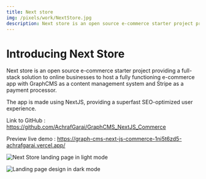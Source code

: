 ```yaml
---
title: Next store
img: /pixels/work/NextStore.jpg
description: Next store is an open source e-commerce starter project providing a full-stack solution to online businesses to host a fully functioning e-commerce app with GraphCMS as a content management system and Stripe as a payment processor. 
---
```


# Introducing Next Store

Next store is an open source e-commerce starter project providing a full-stack
solution to online businesses to host a fully functioning e-commerce app with
GraphCMS as a content management system and Stripe as a payment processor.

The app is made using NextJS, providing a superfast SEO-optimized user
experience.

Link to GitHub : https://github.com/AchrafGarai/GraphCMS_NextJS_Commerce

Preview live demo :
https://graph-cms-next-js-commerce-1ni5t6zd5-achrafgarai.vercel.app/

![Next Store landing page in light mode](https://i.imgur.com/9EMqwY3.png)

![Landing page design in dark mode](https://i.imgur.com/sk97YWO.png)
